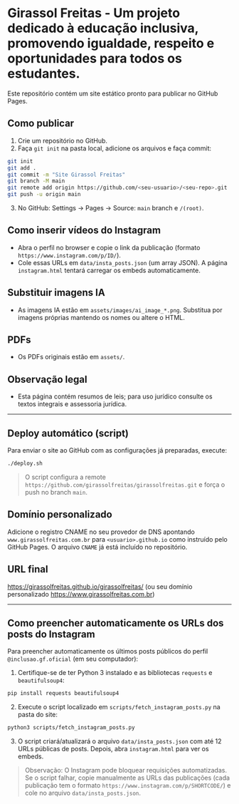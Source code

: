 # Girassol Freitas - Um projeto dedicado à educação inclusiva, promovendo igualdade, respeito e oportunidades para todos os estudantes.

Este repositório contém um site estático pronto para publicar no GitHub Pages.

## Como publicar
1. Crie um repositório no GitHub.
2. Faça `git init` na pasta local, adicione os arquivos e faça commit:

```bash
git init
git add .
git commit -m "Site Girassol Freitas"
git branch -M main
git remote add origin https://github.com/<seu-usuario>/<seu-repo>.git
git push -u origin main
```
3. No GitHub: Settings → Pages → Source: `main` branch e `/(root)`.

## Como inserir vídeos do Instagram
- Abra o perfil no browser e copie o link da publicação (formato `https://www.instagram.com/p/ID/`).
- Cole essas URLs em `data/insta_posts.json` (um array JSON). A página `instagram.html` tentará carregar os embeds automaticamente.

## Substituir imagens IA
- As imagens IA estão em `assets/images/ai_image_*.png`. Substitua por imagens próprias mantendo os nomes ou altere o HTML.

## PDFs
- Os PDFs originais estão em `assets/`.

## Observação legal
- Esta página contém resumos de leis; para uso jurídico consulte os textos integrais e assessoria jurídica.


---

## Deploy automático (script)
Para enviar o site ao GitHub com as configurações já preparadas, execute:

```bash
./deploy.sh
```

> O script configura a remote `https://github.com/girassolfreitas/girassolfreitas.git` e força o push no branch `main`.

## Domínio personalizado
Adicione o registro CNAME no seu provedor de DNS apontando `www.girassolfreitas.com.br` para `<usuario>.github.io` como instruído pelo GitHub Pages. O arquivo `CNAME` já está incluído no repositório.

## URL final
https://girassolfreitas.github.io/girassolfreitas/  (ou seu domínio personalizado https://www.girassolfreitas.com.br)


---

## Como preencher automaticamente os URLs dos posts do Instagram

Para preencher automaticamente os últimos posts públicos do perfil `@inclusao.gf.oficial` (em seu computador):

1. Certifique-se de ter Python 3 instalado e as bibliotecas `requests` e `beautifulsoup4`:

```bash
pip install requests beautifulsoup4
```

2. Execute o script localizado em `scripts/fetch_instagram_posts.py` na pasta do site:

```bash
python3 scripts/fetch_instagram_posts.py
```

3. O script criará/atualizará o arquivo `data/insta_posts.json` com até 12 URLs públicas de posts. Depois, abra `instagram.html` para ver os embeds.

> Observação: O Instagram pode bloquear requisições automatizadas. Se o script falhar, copie manualmente as URLs das publicações (cada publicação tem o formato `https://www.instagram.com/p/SHORTCODE/`) e cole no arquivo `data/insta_posts.json`.
